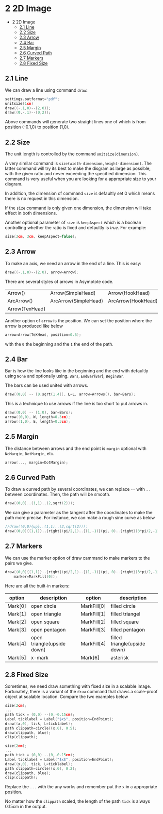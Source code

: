 # 2 2D Image

- [2 2D Image](#2-2d-image)
  - [2.1 Line](#21-line)
  - [2.2 Size](#22-size)
  - [2.3 Arrow](#23-arrow)
  - [2.4 Bar](#24-bar)
  - [2.5 Margin](#25-margin)
  - [2.6 Curved Path](#26-curved-path)
  - [2.7 Markers](#27-markers)
  - [2.8 Fixed Size](#28-fixed-size)

## 2.1 Line

We can draw a line using command `draw`:

```c++
settings.outformat="pdf";
unitsize(1cm)
draw((-.1,0)--(2,0));
draw((0,-.1)--(0,2));
```

Above commands will generate two straight lines one of which is from position (-0.1,0) to position (1,0).

## 2.2 Size

The unit length is controlled by the command `unitsize(dimension)`.

A very similar command is `size(width-dimension,height-dimension)`. The latter command will try its best to make the disgram as large as possible, with the given ratio and never exceeding the specified dimension. This command is very useful when you are looking for a appropriate size to your disgram.

In addition, the dimension of command `size` is defaultly set 0 which means there is no request in this dimension.

If the `size` command is only given one dimension, the dimension will take effect in both dimensions.

Another optional parameter of `size` is `keepAspect` which is a boolean controlling whether the ratio is fixed and defaultly is *true*. For example:

```c++
size(3cm, 3cm, keepAspect=false);
```

## 2.3 Arrow

To make an axis, we need an arrow in the end of a line. This is easy:

```c++
draw((-.1,0)--(2,0), arrow=Arrow);
```

There are several styles of arrows in Asymptote code.

| | | |
| --- | --- | --- |
| Arrow() | Arrow(SimpleHead) | Arrow(HookHead) |
| ArcArrow() | ArcArrow(SimpleHead) | ArcArrow(HookHead) |
| Arrow(TexHead) | | |

Another option of `arrow` is the position. We can set the position where the arrow is produced like below

```c++
arrow=Arrow(TeXHead, position=0.5);
```

with the `0` the beginning and the `1` the end of the path.

## 2.4 Bar

Bar is how the line looks like in the beginning and the end with defaultly using `None` and optionally using. `Bars`, `EndBar`(`Bar`), `BeginBar`.

The bars can be used united with arrows.

```c++
draw((0,0) -- (0,sqrt(1.4)), L=L, arrow=Arrows(), bar=Bars);
```

This is a technique to use arrows if the line is too short to put arrows in.

```C++
draw((0,0) -- (1,0), bar=Bars);
arrow((0,0), W, length=0.3cm);
arrow((1,0), E, length=0.3cm);
```

## 2.5 Margin

The distance between arrows and the end point is `margin` optional with `NoMargin`, `DotMargin`, etc.

```c++
arrow(..., margin=DotMargin);
```

## 2.6 Curved Path

To draw a curved path by several coordinates, we can replace `--` with `..` between coordinates. Then, the path will be smooth.

```c++
draw((0,0)..(1,1)..(2,sqrt(2)));
```

We can give a parameter as the tangent after the coordinates to make the path more precise. For instance, we can make a rough sine curve as below

```c++
//draw((0,0){up}..(1,1)..(2,sqrt(2)));
draw((0,0){(1,1)}..{right}(pi/2,1)..{(1,-1)}(pi, 0)..{right}(3*pi/2,-1)..{(1,1)}(2*pi, 0));
```

## 2.7 Markers

We can use the marker option of draw cammand to make markers to the pairs we give.

```c++
draw((0,0){(1,1)}..{right}(pi/2,1)..{(1,-1)}(pi, 0)..{right}(3*pi/2,-1)..{(1,1)}(2*pi, 0), 
    marker=MarkFill[0]);
```

Here are all the built-in markers:

| option | description | option | description |
| --- | --- | --- | --- |
| Mark[0] | open circle | MarkFill[0] | filled circle |
| Mark[1] | open triangle | MarkFill[1] | filled triangel |
| Mark[2] | open square | MarkFill[2] | filled square |
| Mark[3] | open pentagon | MarkFill[3] | filled pentagon |
| Mark[4] | open triangle(upside down) | MarkFill[4] | filled triangle(upside down) |
| Mark[5] | x-mark | Mark[6] | asterisk |

## 2.8 Fixed Size

Sometimes, we need draw something with fixed size in a scalable image. Fortunately, there is a variant of the `draw` command that draws a scale-proof object at scalable location. Compare the two examples below

```c++
size(2cm);
...
path tick = (0,0) --(0,-0.15cm);
Label ticklabel = Label("$x$", position=EndPoint);
draw((x,0), tick, L=ticklabel);
path clippath=circle((x,0), 0.5);
draw(clippath, blue);
clip(clippath);
```

```c++
size(2cm);
...
path tick = (0,0) --(0,-0.15cm);
Label ticklabel = Label("$x$", position=EndPoint);
draw((x,0), tick, L=ticklabel);
path clippath=circle((x,0), 0.2);
draw(clippath, blue);
clip(clippath);
```

Replace the `...` with the any works and remember put the `x` in a appropriate position.

No matter how the `clippath` scaled, the length of the path `tick` is always 0.15cm in the output.